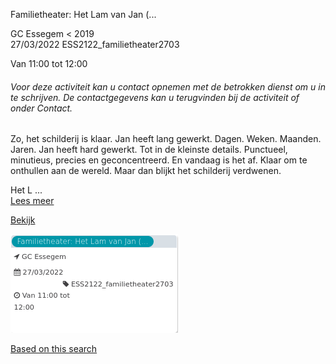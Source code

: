 Familietheater: Het Lam van Jan (...

GC Essegem < 2019  
27/03/2022 ESS2122\_familietheater2703  

Van 11:00 tot 12:00

  

###### *Voor deze activiteit kan u contact opnemen met de betrokken dienst om u in te schrijven. De contactgegevens kan u terugvinden bij de activiteit of onder Contact.*

  

Zo, het schilderij is klaar. Jan heeft lang gewerkt. Dagen. Weken. Maanden. Jaren. Jan heeft hard gewerkt. Tot in de kleinste details. Punctueel, minutieus, precies en geconcentreerd. En vandaag is het af. Klaar om te onthullen aan de wereld. Maar dan blijkt het schilderij verdwenen.  
  
Het L ...  
[Lees meer](https://tickets.vgc.be/activity/subscribe/ESS2122_familietheater2703)

[Bekijk](https://tickets.vgc.be/ticketingActivity/subscribe/ESS2122_familietheater2703)

![](65240.png)

[Based on this search](https://tickets.vgc.be/activity/index?&vrijeplaatsen=1&Age%5B%5D=3%2C5&entity=109)